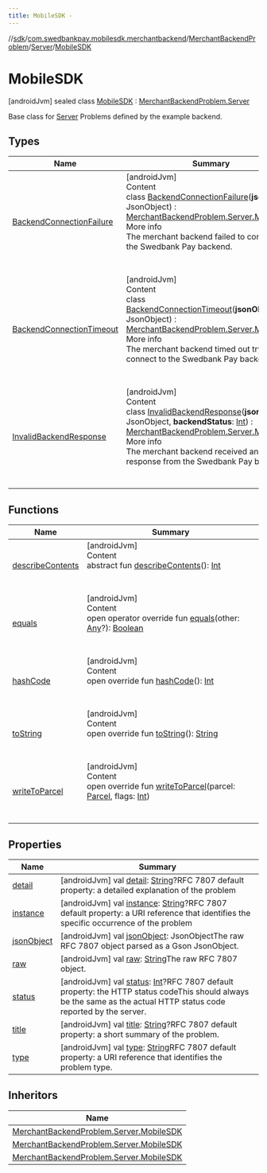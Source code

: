 ```yaml
---
title: MobileSDK -
---
```

//[sdk](../../../../../index)/[com.swedbankpay.mobilesdk.merchantbackend](../../../index)/[MerchantBackendProblem](../../index)/[Server](../index)/[MobileSDK](index)



# MobileSDK  
 [androidJvm] sealed class [MobileSDK](index) : [MerchantBackendProblem.Server](../index)

Base class for [Server](../index) Problems defined by the example backend.

   


## Types  
  
|  Name |  Summary | 
|---|---|
| <a name="com.swedbankpay.mobilesdk.merchantbackend/MerchantBackendProblem.Server.MobileSDK.BackendConnectionFailure///PointingToDeclaration/"></a>[BackendConnectionFailure](-backend-connection-failure/index)| <a name="com.swedbankpay.mobilesdk.merchantbackend/MerchantBackendProblem.Server.MobileSDK.BackendConnectionFailure///PointingToDeclaration/"></a>[androidJvm]  <br>Content  <br>class [BackendConnectionFailure](-backend-connection-failure/index)(**jsonObject**: JsonObject) : [MerchantBackendProblem.Server.MobileSDK](index)  <br>More info  <br>The merchant backend failed to connect to the Swedbank Pay backend.  <br><br><br>|
| <a name="com.swedbankpay.mobilesdk.merchantbackend/MerchantBackendProblem.Server.MobileSDK.BackendConnectionTimeout///PointingToDeclaration/"></a>[BackendConnectionTimeout](-backend-connection-timeout/index)| <a name="com.swedbankpay.mobilesdk.merchantbackend/MerchantBackendProblem.Server.MobileSDK.BackendConnectionTimeout///PointingToDeclaration/"></a>[androidJvm]  <br>Content  <br>class [BackendConnectionTimeout](-backend-connection-timeout/index)(**jsonObject**: JsonObject) : [MerchantBackendProblem.Server.MobileSDK](index)  <br>More info  <br>The merchant backend timed out trying to connect to the Swedbank Pay backend.  <br><br><br>|
| <a name="com.swedbankpay.mobilesdk.merchantbackend/MerchantBackendProblem.Server.MobileSDK.InvalidBackendResponse///PointingToDeclaration/"></a>[InvalidBackendResponse](-invalid-backend-response/index)| <a name="com.swedbankpay.mobilesdk.merchantbackend/MerchantBackendProblem.Server.MobileSDK.InvalidBackendResponse///PointingToDeclaration/"></a>[androidJvm]  <br>Content  <br>class [InvalidBackendResponse](-invalid-backend-response/index)(**jsonObject**: JsonObject, **backendStatus**: [Int](https://kotlinlang.org/api/latest/jvm/stdlib/kotlin/-int/index.html)) : [MerchantBackendProblem.Server.MobileSDK](index)  <br>More info  <br>The merchant backend received an invalid response from the Swedbank Pay backend.  <br><br><br>|


## Functions  
  
|  Name |  Summary | 
|---|---|
| <a name="android.os/Parcelable/describeContents/#/PointingToDeclaration/"></a>[describeContents](../-unknown/index.md#-1578325224%2FFunctions%2F-1404661416)| <a name="android.os/Parcelable/describeContents/#/PointingToDeclaration/"></a>[androidJvm]  <br>Content  <br>abstract fun [describeContents](../-unknown/index.md#-1578325224%2FFunctions%2F-1404661416)(): [Int](https://kotlinlang.org/api/latest/jvm/stdlib/kotlin/-int/index.html)  <br><br><br>|
| <a name="com.swedbankpay.mobilesdk/Problem/equals/#kotlin.Any?/PointingToDeclaration/"></a>[equals](../../../../com.swedbankpay.mobilesdk/-problem/equals)| <a name="com.swedbankpay.mobilesdk/Problem/equals/#kotlin.Any?/PointingToDeclaration/"></a>[androidJvm]  <br>Content  <br>open operator override fun [equals](../../../../com.swedbankpay.mobilesdk/-problem/equals)(other: [Any](https://kotlinlang.org/api/latest/jvm/stdlib/kotlin/-any/index.html)?): [Boolean](https://kotlinlang.org/api/latest/jvm/stdlib/kotlin/-boolean/index.html)  <br><br><br>|
| <a name="com.swedbankpay.mobilesdk/Problem/hashCode/#/PointingToDeclaration/"></a>[hashCode](../../../../com.swedbankpay.mobilesdk/-problem/hash-code)| <a name="com.swedbankpay.mobilesdk/Problem/hashCode/#/PointingToDeclaration/"></a>[androidJvm]  <br>Content  <br>open override fun [hashCode](../../../../com.swedbankpay.mobilesdk/-problem/hash-code)(): [Int](https://kotlinlang.org/api/latest/jvm/stdlib/kotlin/-int/index.html)  <br><br><br>|
| <a name="com.swedbankpay.mobilesdk/Problem/toString/#/PointingToDeclaration/"></a>[toString](../../../../com.swedbankpay.mobilesdk/-problem/to-string)| <a name="com.swedbankpay.mobilesdk/Problem/toString/#/PointingToDeclaration/"></a>[androidJvm]  <br>Content  <br>open override fun [toString](../../../../com.swedbankpay.mobilesdk/-problem/to-string)(): [String](https://kotlinlang.org/api/latest/jvm/stdlib/kotlin/-string/index.html)  <br><br><br>|
| <a name="com.swedbankpay.mobilesdk.merchantbackend/MerchantBackendProblem/writeToParcel/#android.os.Parcel#kotlin.Int/PointingToDeclaration/"></a>[writeToParcel](../../write-to-parcel)| <a name="com.swedbankpay.mobilesdk.merchantbackend/MerchantBackendProblem/writeToParcel/#android.os.Parcel#kotlin.Int/PointingToDeclaration/"></a>[androidJvm]  <br>Content  <br>open override fun [writeToParcel](../../write-to-parcel)(parcel: [Parcel](https://developer.android.com/reference/kotlin/android/os/Parcel.html), flags: [Int](https://kotlinlang.org/api/latest/jvm/stdlib/kotlin/-int/index.html))  <br><br><br>|


## Properties  
  
|  Name |  Summary | 
|---|---|
| <a name="com.swedbankpay.mobilesdk.merchantbackend/MerchantBackendProblem.Server.MobileSDK/detail/#/PointingToDeclaration/"></a>[detail](index.md#-2052789958%2FProperties%2F-1404661416)| <a name="com.swedbankpay.mobilesdk.merchantbackend/MerchantBackendProblem.Server.MobileSDK/detail/#/PointingToDeclaration/"></a> [androidJvm] val [detail](index.md#-2052789958%2FProperties%2F-1404661416): [String](https://kotlinlang.org/api/latest/jvm/stdlib/kotlin/-string/index.html)?RFC 7807 default property: a detailed explanation of the problem   <br>|
| <a name="com.swedbankpay.mobilesdk.merchantbackend/MerchantBackendProblem.Server.MobileSDK/instance/#/PointingToDeclaration/"></a>[instance](index.md#2054458870%2FProperties%2F-1404661416)| <a name="com.swedbankpay.mobilesdk.merchantbackend/MerchantBackendProblem.Server.MobileSDK/instance/#/PointingToDeclaration/"></a> [androidJvm] val [instance](index.md#2054458870%2FProperties%2F-1404661416): [String](https://kotlinlang.org/api/latest/jvm/stdlib/kotlin/-string/index.html)?RFC 7807 default property: a URI reference that identifies the specific occurrence of the problem   <br>|
| <a name="com.swedbankpay.mobilesdk.merchantbackend/MerchantBackendProblem.Server.MobileSDK/jsonObject/#/PointingToDeclaration/"></a>[jsonObject](index.md#-664384252%2FProperties%2F-1404661416)| <a name="com.swedbankpay.mobilesdk.merchantbackend/MerchantBackendProblem.Server.MobileSDK/jsonObject/#/PointingToDeclaration/"></a> [androidJvm] val [jsonObject](index.md#-664384252%2FProperties%2F-1404661416): JsonObjectThe raw RFC 7807 object parsed as a Gson JsonObject.   <br>|
| <a name="com.swedbankpay.mobilesdk.merchantbackend/MerchantBackendProblem.Server.MobileSDK/raw/#/PointingToDeclaration/"></a>[raw](index.md#465847975%2FProperties%2F-1404661416)| <a name="com.swedbankpay.mobilesdk.merchantbackend/MerchantBackendProblem.Server.MobileSDK/raw/#/PointingToDeclaration/"></a> [androidJvm] val [raw](index.md#465847975%2FProperties%2F-1404661416): [String](https://kotlinlang.org/api/latest/jvm/stdlib/kotlin/-string/index.html)The raw RFC 7807 object.   <br>|
| <a name="com.swedbankpay.mobilesdk.merchantbackend/MerchantBackendProblem.Server.MobileSDK/status/#/PointingToDeclaration/"></a>[status](index.md#1421498553%2FProperties%2F-1404661416)| <a name="com.swedbankpay.mobilesdk.merchantbackend/MerchantBackendProblem.Server.MobileSDK/status/#/PointingToDeclaration/"></a> [androidJvm] val [status](index.md#1421498553%2FProperties%2F-1404661416): [Int](https://kotlinlang.org/api/latest/jvm/stdlib/kotlin/-int/index.html)?RFC 7807 default property: the HTTP status codeThis should always be the same as the actual HTTP status code reported by the server.   <br>|
| <a name="com.swedbankpay.mobilesdk.merchantbackend/MerchantBackendProblem.Server.MobileSDK/title/#/PointingToDeclaration/"></a>[title](index.md#-1250069001%2FProperties%2F-1404661416)| <a name="com.swedbankpay.mobilesdk.merchantbackend/MerchantBackendProblem.Server.MobileSDK/title/#/PointingToDeclaration/"></a> [androidJvm] val [title](index.md#-1250069001%2FProperties%2F-1404661416): [String](https://kotlinlang.org/api/latest/jvm/stdlib/kotlin/-string/index.html)?RFC 7807 default property: a short summary of the problem.   <br>|
| <a name="com.swedbankpay.mobilesdk.merchantbackend/MerchantBackendProblem.Server.MobileSDK/type/#/PointingToDeclaration/"></a>[type](index.md#-180474383%2FProperties%2F-1404661416)| <a name="com.swedbankpay.mobilesdk.merchantbackend/MerchantBackendProblem.Server.MobileSDK/type/#/PointingToDeclaration/"></a> [androidJvm] val [type](index.md#-180474383%2FProperties%2F-1404661416): [String](https://kotlinlang.org/api/latest/jvm/stdlib/kotlin/-string/index.html)RFC 7807 default property: a URI reference that identifies the problem type.   <br>|


## Inheritors  
  
|  Name | 
|---|
| <a name="com.swedbankpay.mobilesdk.merchantbackend/MerchantBackendProblem.Server.MobileSDK.BackendConnectionTimeout///PointingToDeclaration/"></a>[MerchantBackendProblem.Server.MobileSDK](-backend-connection-timeout/index)|
| <a name="com.swedbankpay.mobilesdk.merchantbackend/MerchantBackendProblem.Server.MobileSDK.BackendConnectionFailure///PointingToDeclaration/"></a>[MerchantBackendProblem.Server.MobileSDK](-backend-connection-failure/index)|
| <a name="com.swedbankpay.mobilesdk.merchantbackend/MerchantBackendProblem.Server.MobileSDK.InvalidBackendResponse///PointingToDeclaration/"></a>[MerchantBackendProblem.Server.MobileSDK](-invalid-backend-response/index)|

